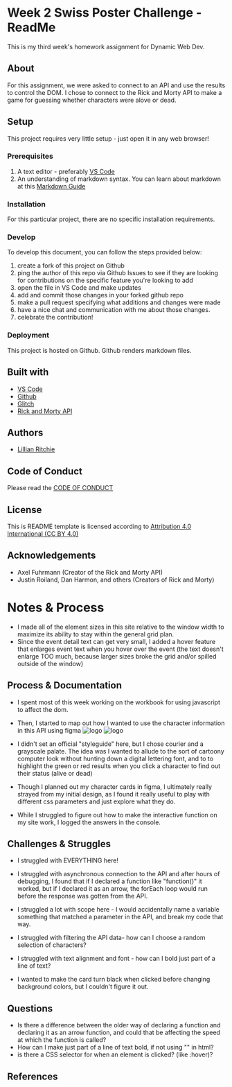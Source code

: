 <!-- Every README should start with an H1 -->
# Week 2 Swiss Poster Challenge - ReadMe
<!-- A one sentence description of the project or assignment -->
This is my third week's homework assignment for Dynamic Web Dev. 


<!-- It is good practice to add an about or summary -->
## About

For this assignment, we were asked to connect to an API and use the results to control the DOM. I chose to connect to the Rick and Morty API to make a game for guessing whether characters were alove or dead.

<!-- It is essential to describe how to set up your project -->
## Setup

This project requires very little setup - just open it in any web browser!

<!-- Any knowledge or tools you will need before hand -->
### Prerequisites

1. A text editor - preferably [VS Code](https://code.visualstudio.com/)
2. An understanding of markdown syntax. You can learn about markdown at this [Markdown Guide](https://www.markdownguide.org/getting-started/)


<!-- any installation needs should be defined -->
### Installation

For this particular project, there are no specific installation requirements.

<!-- Write instructions on how to start working on your project -->
### Develop

To develop this document, you can follow the steps provided below:
1. create a fork of this project on Github
2. ping the author of this repo via Github Issues to see if they are looking for contributions on the specific feature you're looking to add
3. open the file in VS Code and make updates 
4. add and commit those changes in your forked github repo
5. make a pull request specifying what additions and changes were made
6. have a nice chat and communication with me about those changes. 
7. celebrate the contribution! 

<!-- Notes about the deployment -->
### Deployment

This project is hosted on Github. Github renders markdown files.

## Built with

* [VS Code](https://code.visualstudio.com/)
* [Github](https://github.com)
* [Glitch](https://glitch.com)
* [Rick and Morty API](https://rickandmortyapi.com)

## Authors

* [Lillian Ritchie](https://github.com/lillianritchie)

## Code of Conduct

Please read the [CODE OF CONDUCT](https://www.mozilla.org/en-US/about/governance/policies/participation/) 

## License

This is README template is licensed according to [Attribution 4.0 International (CC BY 4.0) ](https://creativecommons.org/licenses/by/4.0/)

<!-- thank and reference all the things that made your project happen -->
## Acknowledgements

* Axel Fuhrmann (Creator of the Rick and Morty API)
* Justin Roiland, Dan Harmon, and others (Creators of Rick and Morty)


<!-- For your assignments you might consider  -->
# Notes & Process
* I made all of the element sizes in this site relative to the window width to maximize its ability to stay within the general grid plan.
* Since the event detail text can get very small, I added a hover feature that enlarges event text when you hover over the event (the text doesn't enlarge TOO much, because larger sizes broke the grid and/or spilled outside of the window)

<!-- How you built this project - Include images, gifs, and notes here -->
## Process & Documentation
* I spent most of this week working on the workbook for using javascript to affect the dom.

* Then, I started to map out how I wanted to use the character information in this API using figma
![logo](idea_1.jpg)
![logo](idea_2.jpg)

* I didn't set an official "styleguide" here, but I chose courier and a grayscale palate. The idea was I wanted to allude to the sort of cartoony computer look without hunting down a digital lettering font, and to to highlight the green or red results when you click a character to find out their status (alive or dead)

*  Though I planned out my character cards in figma, I ultimately really strayed from my initial design, as I found it really useful to play with different css parameters and just explore what they do.

* While I struggled to figure out how to make the interactive function on my site work, I logged the answers in the console.

<!-- Any specific challenges or struggles documented -->
## Challenges & Struggles
* I struggled with EVERYTHING here! 
* I struggled with asynchronous connection to the API and after hours of debugging, I found that if I declared a function like "function()" it worked, but if I declared it as an arrow, the forEach loop would run before the response was gotten from the API.
* I struggled a lot with scope here - I would accidentally name a variable something that matched a parameter in the API, and break my code that way.

* I struggled with filtering the API data- how can I choose a random selection of characters?

* I struggled with text alignment and font - how can I bold just part of a line of text?

* I wanted to make the card turn black when clicked before changing background colors, but I couldn't figure it out.

<!-- Any questions you have -->
## Questions
* Is there a difference between the older way of declaring a function and declaring it as an arrow function, and could that be affecting the speed at which the function is called?
* How can I make just part of a line of text bold, if not using "<b></b>" in html?
* is there a CSS selector for when an element is clicked? (like :hover)?

<!-- References for resources and inspiration -->
## References
